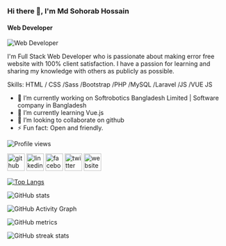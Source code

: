 ### Hi there 👋, I'm Md Sohorab Hossain
#### Web Developer
![Web Developer](https://media-exp1.licdn.com/dms/image/C5616AQHDvS7TdBcvvQ/profile-displaybackgroundimage-shrink_200_800/0/1614245351921?e=1658361600&v=beta&t=LnmyLai5xcPxp-xjD5AyB9Ocp4SPZQBCYvB4xHXv_2g)

I'm Full Stack Web Developer who is passionate about making error free website with 100% client satisfaction. I have a passion for learning and sharing my knowledge with others as publicly as possible.

Skills: HTML / CSS /Sass /Bootstrap /PHP /MySQL  /Laravel /JS  /VUE JS

- 🔭 I’m currently working on Softrobotics Bangladesh Limited | Software company in Bangladesh 
- 🌱 I’m currently learning Vue.js 
- 👯 I’m looking to collaborate on github 
- ⚡ Fun fact: Open and friendly. 

![Profile views](https://gpvc.arturio.dev/mdsohorab2229)  

[<img src='https://cdn.jsdelivr.net/npm/simple-icons@3.0.1/icons/github.svg' alt='github' height='40'>](https://github.com/mdsohorab2229)  [<img src='https://cdn.jsdelivr.net/npm/simple-icons@3.0.1/icons/linkedin.svg' alt='linkedin' height='40'>](https://www.linkedin.com/in/https://www.linkedin.com/in/mdsohorab2229//)  [<img src='https://cdn.jsdelivr.net/npm/simple-icons@3.0.1/icons/facebook.svg' alt='facebook' height='40'>](https://www.facebook.com/https://www.facebook.com/sohorab11)  [<img src='https://cdn.jsdelivr.net/npm/simple-icons@3.0.1/icons/twitter.svg' alt='twitter' height='40'>](https://twitter.com/https://www.facebook.com/sohorab11)  [<img src='https://cdn.jsdelivr.net/npm/simple-icons@3.0.1/icons/icloud.svg' alt='website' height='40'>](https://www.facebook.com/sohorab11)  

[![Top Langs](https://github-readme-stats.vercel.app/api/top-langs/?username=mdsohorab2229)](https://github.com/anuraghazra/github-readme-stats)

![GitHub stats](https://github-readme-stats.vercel.app/api?username=mdsohorab2229&show_icons=true&count_private=true)  

![GitHub Activity Graph](https://activity-graph.herokuapp.com/graph?username=mdsohorab2229)  

![GitHub metrics](https://metrics.lecoq.io/mdsohorab2229)  

![GitHub streak stats](https://github-readme-streak-stats.herokuapp.com/?user=mdsohorab2229)  


